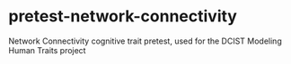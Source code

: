 # pretest-network-connectivity
Network Connectivity cognitive trait pretest, used for the DCIST Modeling Human Traits project
